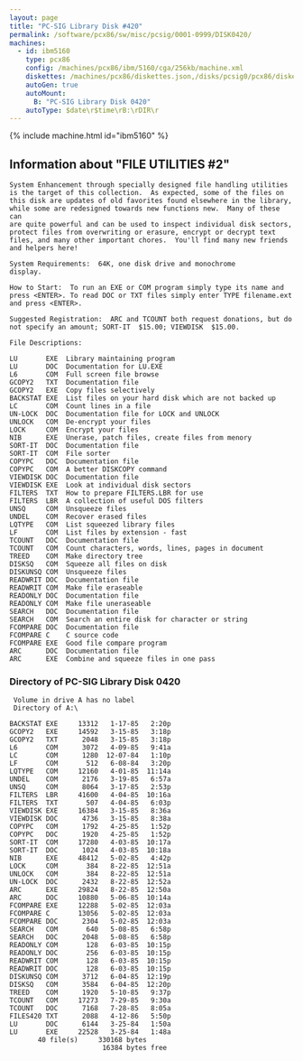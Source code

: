 ```yaml
---
layout: page
title: "PC-SIG Library Disk #420"
permalink: /software/pcx86/sw/misc/pcsig/0001-0999/DISK0420/
machines:
  - id: ibm5160
    type: pcx86
    config: /machines/pcx86/ibm/5160/cga/256kb/machine.xml
    diskettes: /machines/pcx86/diskettes.json,/disks/pcsig0/pcx86/diskettes.json
    autoGen: true
    autoMount:
      B: "PC-SIG Library Disk 0420"
    autoType: $date\r$time\rB:\rDIR\r
---
```


{% include machine.html id="ibm5160" %}

## Information about "FILE UTILITIES #2"

    System Enhancement through specially designed file handling utilities
    is the target of this collection.  As expected, some of the files on
    this disk are updates of old favorites found elsewhere in the library,
    while some are redesigned towards new functions new.  Many of these can
    are quite powerful and can be used to inspect individual disk sectors,
    protect files from overwriting or erasure, encrypt or decrypt text
    files, and many other important chores.  You'll find many new friends
    and helpers here!
    
    System Requirements:  64K, one disk drive and monochrome
    display.
    
    How to Start:  To run an EXE or COM program simply type its name and
    press <ENTER>. To read DOC or TXT files simply enter TYPE filename.ext
    and press <ENTER>.
    
    Suggested Registration:  ARC and TCOUNT both request donations, but do
    not specify an amount; SORT-IT  $15.00; VIEWDISK  $15.00.
    
    File Descriptions:
    
    LU       EXE  Library maintaining program
    LU       DOC  Documentation for LU.EXE
    L6       COM  Full screen file browse
    GCOPY2   TXT  Documentation file
    GCOPY2   EXE  Copy files selectively
    BACKSTAT EXE  List files on your hard disk which are not backed up
    LC       COM  Count lines in a file
    UN-LOCK  DOC  Documentation file for LOCK and UNLOCK
    UNLOCK   COM  De-encrypt your files
    LOCK     COM  Encrypt your files
    NIB      EXE  Unerase, patch files, create files from menory
    SORT-IT  DOC  Documentation file
    SORT-IT  COM  File sorter
    COPYPC   DOC  Documentation file
    COPYPC   COM  A better DISKCOPY command
    VIEWDISK DOC  Documentation file
    VIEWDISK EXE  Look at individual disk sectors
    FILTERS  TXT  How to prepare FILTERS.LBR for use
    FILTERS  LBR  A collection of useful DOS filters
    UNSQ     COM  Unsqueeze files
    UNDEL    COM  Recover erased files
    LQTYPE   COM  List squeezed library files
    LF       COM  List files by extension - fast
    TCOUNT   DOC  Documentation file
    TCOUNT   COM  Count characters, words, lines, pages in document
    TREED    COM  Make directory tree
    DISKSQ   COM  Squeeze all files on disk
    DISKUNSQ COM  Unsqueeze files
    READWRIT DOC  Documentation file
    READWRIT COM  Make file eraseable
    READONLY DOC  Documentation file
    READONLY COM  Make file uneraseable
    SEARCH   DOC  Documentation file
    SEARCH   COM  Search an entire disk for character or string
    FCOMPARE DOC  Documentation file
    FCOMPARE C    C source code
    FCOMPARE EXE  Good file compare program
    ARC      DOC  Documentation file
    ARC      EXE  Combine and squeeze files in one pass

### Directory of PC-SIG Library Disk 0420

     Volume in drive A has no label
     Directory of A:\

    BACKSTAT EXE     13312   1-17-85   2:20p
    GCOPY2   EXE     14592   3-15-85   3:18p
    GCOPY2   TXT      2048   3-15-85   3:18p
    L6       COM      3072   4-09-85   9:41a
    LC       COM      1280  12-07-84   1:10p
    LF       COM       512   6-08-84   3:20p
    LQTYPE   COM     12160   4-01-85  11:14a
    UNDEL    COM      2176   3-19-85   6:57a
    UNSQ     COM      8064   3-17-85   2:53p
    FILTERS  LBR     41600   4-04-85  10:16a
    FILTERS  TXT       507   4-04-85   6:03p
    VIEWDISK EXE     16384   3-15-85   8:36a
    VIEWDISK DOC      4736   3-15-85   8:38a
    COPYPC   COM      1792   4-25-85   1:52p
    COPYPC   DOC      1920   4-25-85   1:52p
    SORT-IT  COM     17280   4-03-85  10:17a
    SORT-IT  DOC      1024   4-03-85  10:18a
    NIB      EXE     48412   5-02-85   4:42p
    LOCK     COM       384   8-22-85  12:51a
    UNLOCK   COM       384   8-22-85  12:51a
    UN-LOCK  DOC      2432   8-22-85  12:52a
    ARC      EXE     29824   8-22-85  12:50a
    ARC      DOC     10880   5-06-85  10:14a
    FCOMPARE EXE     12288   5-02-85  12:03a
    FCOMPARE C       13056   5-02-85  12:03a
    FCOMPARE DOC      2304   5-02-85  12:03a
    SEARCH   COM       640   5-08-85   6:58p
    SEARCH   DOC      2048   5-08-85   6:58p
    READONLY COM       128   6-03-85  10:15p
    READONLY DOC       256   6-03-85  10:15p
    READWRIT COM       128   6-03-85  10:15p
    READWRIT DOC       128   6-03-85  10:15p
    DISKUNSQ COM      3712   6-04-85  12:19p
    DISKSQ   COM      3584   6-04-85  12:20p
    TREED    COM      1920   5-10-85   9:37p
    TCOUNT   COM     17273   7-29-85   9:30a
    TCOUNT   DOC      7168   7-28-85   8:05a
    FILES420 TXT      2088   4-12-86   5:50p
    LU       DOC      6144   3-25-84   1:50a
    LU       EXE     22528   3-25-84   1:48a
           40 file(s)     330168 bytes
                           16384 bytes free

